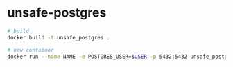 unsafe-postgres
===============

```bash
# build
docker build -t unsafe_postgres .

# new container
docker run --name NAME -e POSTGRES_USER=$USER -p 5432:5432 unsafe_postgres -d
```
